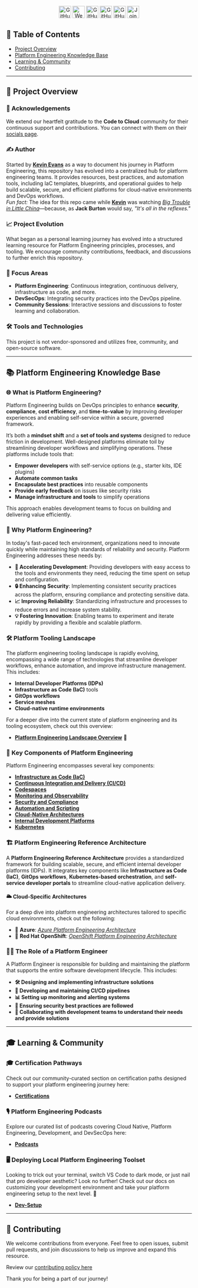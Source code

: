 <!-- Centered image and badges -->
<!--
<p align="center">
  <img src="https://github.com/codetocloudinc/artwork/blob/main/examples/images/current/code_to_cloud_1920_x_1080_desktop.png?raw=true" alt="Code To Cloud Logo" width="80%" height="90%" />
</p>
-->

<p align="center">
  <img src="https://img.shields.io/github/stars/codetocloudinc/platform-engineering-hub?style=for-the-badge" alt="GitHub Repo stars" style="height:33px;">
  <img src="https://img.shields.io/website?url=https%3A%2F%2Fwww.codetocloud.io&style=for-the-badge" alt="Website" style="height:33px;">
  <img src="https://img.shields.io/github/forks/codetocloudinc/platform-engineering-hub?style=for-the-badge" alt="GitHub Repo Forks" style="height:33px;">
  <img src="https://img.shields.io/github/issues/codetocloudinc/platform-engineering-hub?style=for-the-badge" alt="GitHub Repo issues" style="height:33px;">
  <img src="https://img.shields.io/github/contributors/codetocloudinc/platform-engineering-hub?style=for-the-badge" alt="GitHub Contributors" style="height:33px;">
  <img src="https://img.shields.io/badge/Join-our%20Slack-4A154B?logo=slack&logoColor=white&style=for-the-badge" alt="Join our Slack" style="height:33px;">
</p>

## 📑 Table of Contents
- [Project Overview](#project-overview)
- [Platform Engineering Knowledge Base](#platform-engineering-knowledge-base)
- [Learning & Community](#learning--community)
- [Contributing](#contributing)

---

## 🏢 Project Overview

### 🎉 Acknowledgements
We extend our heartfelt gratitude to the **Code to Cloud** community for their continuous support and contributions. You can connect with them on their [socials page](https://connect.codetocloud.io).

### ✍️ Author
Started by **[Kevin Evans](https://linktr.ee/bash.sh)** as a way to document his journey in Platform Engineering, this repository has evolved into a centralized hub for platform engineering teams. It provides resources, best practices, and automation tools, including IaC templates, blueprints, and operational guides to help build scalable, secure, and efficient platforms for cloud-native environments and DevOps workflows.  
*Fun fact:* The idea for this repo came while **[Kevin](https://linktr.ee/bash.sh)** was watching *[Big Trouble in Little China](https://www.imdb.com/title/tt0090728/)*—because, as **Jack Burton** would say, *"It's all in the reflexes."*  

### 📈 Project Evolution
What began as a personal learning journey has evolved into a structured learning resource for Platform Engineering principles, processes, and tooling. We encourage community contributions, feedback, and discussions to further enrich this repository.

### 🚀 Focus Areas
- **Platform Engineering**: Continuous integration, continuous delivery, infrastructure as code, and more.
- **DevSecOps**: Integrating security practices into the DevOps pipeline.
- **Community Sessions**: Interactive sessions and discussions to foster learning and collaboration.

### 🛠️ Tools and Technologies
This project is not vendor-sponsored and utilizes free, community, and open-source software.

---

## 📚 Platform Engineering Knowledge Base

### 🌐 What is Platform Engineering?
Platform Engineering builds on DevOps principles to enhance **security**, **compliance**, **cost efficiency**, and **time-to-value** by improving developer experiences and enabling self-service within a secure, governed framework.

It’s both a **mindset shift** and a **set of tools and systems** designed to reduce friction in development. Well-designed platforms eliminate toil by streamlining developer workflows and simplifying operations. These platforms include tools that:
- **Empower developers** with self-service options (e.g., starter kits, IDE plugins)  
- **Automate common tasks**  
- **Encapsulate best practices** into reusable components  
- **Provide early feedback** on issues like security risks  
- **Manage infrastructure and tools** to simplify operations  

This approach enables development teams to focus on building and delivering value efficiently.

### 🚀 Why Platform Engineering?
In today's fast-paced tech environment, organizations need to innovate quickly while maintaining high standards of reliability and security. Platform Engineering addresses these needs by:
- **🚀 Accelerating Development**: Providing developers with easy access to the tools and environments they need, reducing the time spent on setup and configuration.
- **🔒 Enhancing Security**: Implementing consistent security practices across the platform, ensuring compliance and protecting sensitive data.
- **📈 Improving Reliability**: Standardizing infrastructure and processes to reduce errors and increase system stability.
- **💡 Fostering Innovation**: Enabling teams to experiment and iterate rapidly by providing a flexible and scalable platform.

### 🛠️ Platform Tooling Landscape
The platform engineering tooling landscape is rapidly evolving, encompassing a wide range of technologies that streamline developer workflows, enhance automation, and improve infrastructure management. This includes:
- **Internal Developer Platforms (IDPs)**  
- **Infrastructure as Code (IaC)** tools  
- **GitOps workflows**  
- **Service meshes**  
- **Cloud-native runtime environments**  

For a deeper dive into the current state of platform engineering and its tooling ecosystem, check out this overview:  
- **[Platform Engineering Landscape Overview](docs/platform_engineering_landscape.md)** 🚀

### 🔑 Key Components of Platform Engineering
Platform Engineering encompasses several key components:
- **[Infrastructure as Code (IaC)](docs/iac.md)**
- **[Continuous Integration and Delivery (CI/CD)](docs/ci_cd.md)**
- **[Codespaces](docs/codespaces.md)**
- **[Monitoring and Observability](docs/monitoring.md)**
- **[Security and Compliance](docs/security.md)**
- **[Automation and Scripting](docs/automation.md)**
- **[Cloud-Native Architectures](docs/cloud_native.md)**
- **[Internal Development Platforms](docs/internal_development_platforms.md)**
- **[Kubernetes](docs/kubernetes.md)**

### 🏗️ Platform Engineering Reference Architecture
A **Platform Engineering Reference Architecture** provides a standardized framework for building scalable, secure, and efficient internal developer platforms (IDPs). It integrates key components like **Infrastructure as Code (IaC)**, **GitOps workflows**, **Kubernetes-based orchestration**, and **self-service developer portals** to streamline cloud-native application delivery.

#### 🌥️ Cloud-Specific Architectures
For a deep dive into platform engineering architectures tailored to specific cloud environments, check out the following:  
- 🔹 **Azure**: [*Azure Platform Engineering Architecture*](docs/images/azure_ref_architecture.jpg)  
- 🔹 **Red Hat OpenShift**: [*OpenShift Platform Engineering Architecture*](docs/images/red_hat_openshift_ref_architecture.jpg)  

### 👩‍💻 The Role of a Platform Engineer
A Platform Engineer is responsible for building and maintaining the platform that supports the entire software development lifecycle. This includes:
- **🛠️ Designing and implementing infrastructure solutions**
- **🔧 Developing and maintaining CI/CD pipelines**
- **📊 Setting up monitoring and alerting systems**
- **🔐 Ensuring security best practices are followed**
- **🤝 Collaborating with development teams to understand their needs and provide solutions**

---

## 🎓 Learning & Community

### 🎓 Certification Pathways
Check out our community-curated section on certification paths designed to support your platform engineering journey here:  
- **[Certifications](docs/certifications.md)**

### 🎙️ Platform Engineering Podcasts
Explore our curated list of podcasts covering Cloud Native, Platform Engineering, Development, and DevSecOps here:  
- **[Podcasts](docs/podcasts.md)**

### 🖥️ Deploying Local Platform Engineering Toolset
Looking to trick out your terminal, switch VS Code to dark mode, or just nail that pro developer aesthetic? Look no further! Check out our docs on customizing your development environment and take your platform engineering setup to the next level. 🚀  
- **[Dev-Setup](docs/development_setup.md)**

---

## 🤝 Contributing

We welcome contributions from everyone. Feel free to open issues, submit pull requests, and join discussions to help us improve and expand this resource.

Review our [contributing policy here](/CONTRIBUTING.md)

Thank you for being a part of our journey!